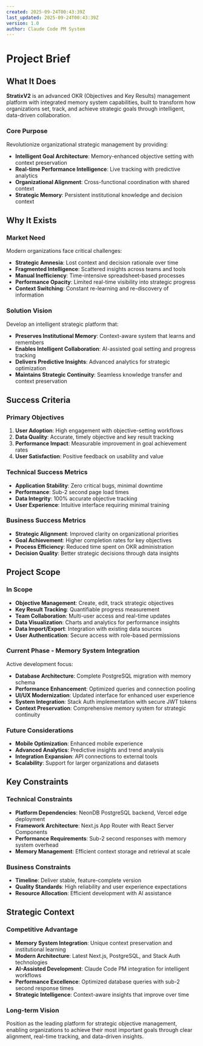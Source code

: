 ```yaml
---
created: 2025-09-24T00:43:39Z
last_updated: 2025-09-24T00:43:39Z
version: 1.0
author: Claude Code PM System
---
```


# Project Brief

## What It Does

**StratixV2** is an advanced OKR (Objectives and Key Results) management platform with integrated memory system capabilities, built to transform how organizations set, track, and achieve strategic goals through intelligent, data-driven collaboration.

### Core Purpose
Revolutionize organizational strategic management by providing:
- **Intelligent Goal Architecture**: Memory-enhanced objective setting with context preservation
- **Real-time Performance Intelligence**: Live tracking with predictive analytics
- **Organizational Alignment**: Cross-functional coordination with shared context
- **Strategic Memory**: Persistent institutional knowledge and decision context

## Why It Exists

### Market Need
Modern organizations face critical challenges:
- **Strategic Amnesia**: Lost context and decision rationale over time
- **Fragmented Intelligence**: Scattered insights across teams and tools
- **Manual Inefficiency**: Time-intensive spreadsheet-based processes
- **Performance Opacity**: Limited real-time visibility into strategic progress
- **Context Switching**: Constant re-learning and re-discovery of information

### Solution Vision
Develop an intelligent strategic platform that:
- **Preserves Institutional Memory**: Context-aware system that learns and remembers
- **Enables Intelligent Collaboration**: AI-assisted goal setting and progress tracking
- **Delivers Predictive Insights**: Advanced analytics for strategic optimization
- **Maintains Strategic Continuity**: Seamless knowledge transfer and context preservation

## Success Criteria

### Primary Objectives
1. **User Adoption**: High engagement with objective-setting workflows
2. **Data Quality**: Accurate, timely objective and key result tracking
3. **Performance Impact**: Measurable improvement in goal achievement rates
4. **User Satisfaction**: Positive feedback on usability and value

### Technical Success Metrics
- **Application Stability**: Zero critical bugs, minimal downtime
- **Performance**: Sub-2 second page load times
- **Data Integrity**: 100% accurate objective tracking
- **User Experience**: Intuitive interface requiring minimal training

### Business Success Metrics
- **Strategic Alignment**: Improved clarity on organizational priorities
- **Goal Achievement**: Higher completion rates for key objectives
- **Process Efficiency**: Reduced time spent on OKR administration
- **Decision Quality**: Better strategic decisions through data insights

## Project Scope

### In Scope
- **Objective Management**: Create, edit, track strategic objectives
- **Key Result Tracking**: Quantifiable progress measurement
- **Team Collaboration**: Multi-user access and real-time updates
- **Data Visualization**: Charts and analytics for performance insights
- **Data Import/Export**: Integration with existing data sources
- **User Authentication**: Secure access with role-based permissions

### Current Phase - Memory System Integration
Active development focus:
- **Database Architecture**: Complete PostgreSQL migration with memory schema
- **Performance Enhancement**: Optimized queries and connection pooling
- **UI/UX Modernization**: Updated interface for enhanced user experience
- **System Integration**: Stack Auth implementation with secure JWT tokens
- **Context Preservation**: Comprehensive memory system for strategic continuity

### Future Considerations
- **Mobile Optimization**: Enhanced mobile experience
- **Advanced Analytics**: Predictive insights and trend analysis
- **Integration Expansion**: API connections to external tools
- **Scalability**: Support for larger organizations and datasets

## Key Constraints

### Technical Constraints
- **Platform Dependencies**: NeonDB PostgreSQL backend, Vercel edge deployment
- **Framework Architecture**: Next.js App Router with React Server Components
- **Performance Requirements**: Sub-2 second responses with memory system overhead
- **Memory Management**: Efficient context storage and retrieval at scale

### Business Constraints
- **Timeline**: Deliver stable, feature-complete version
- **Quality Standards**: High reliability and user experience expectations
- **Resource Allocation**: Efficient development with AI assistance

## Strategic Context

### Competitive Advantage
- **Memory System Integration**: Unique context preservation and institutional learning
- **Modern Architecture**: Latest Next.js, PostgreSQL, and Stack Auth technologies
- **AI-Assisted Development**: Claude Code PM integration for intelligent workflows
- **Performance Excellence**: Optimized database queries with sub-2 second response times
- **Strategic Intelligence**: Context-aware insights that improve over time

### Long-term Vision
Position as the leading platform for strategic objective management, enabling organizations to achieve their most important goals through clear alignment, real-time tracking, and data-driven insights.